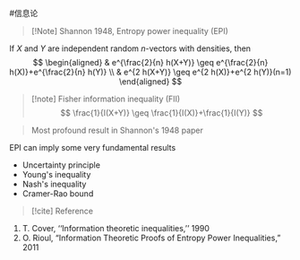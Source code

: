 #信息论 

>[!Note] Shannon 1948, Entropy power inequality (EPI)

If $X$ and $Y$ are independent random $n$-vectors with densities, then
$$
\begin{aligned}
& e^{\frac{2}{n} h(X+Y)} \geq e^{\frac{2}{n} h(X)}+e^{\frac{2}{n} h(Y)} \\
& e^{2 h(X+Y)} \geq e^{2 h(X)}+e^{2 h(Y)}(n=1)
\end{aligned}
$$

>[!note] Fisher information inequality (FII)
$$
\frac{1}{I(X+Y)} \geq \frac{1}{I(X)}+\frac{1}{I(Y)}
$$

>Most profound result in Shannon's 1948 paper

EPI can imply some very fundamental results
- Uncertainty principle
- Young's inequality
- Nash's inequality
- Cramer-Rao bound


>[!cite] Reference
>
1. T. Cover, ‘‘Information theoretic inequalities,’’ 1990
2. O. Rioul, “Information Theoretic Proofs of Entropy Power Inequalities,” 2011
